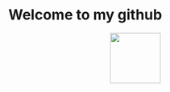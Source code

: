 <!DOCTYPE html>
<html>
  <head>
     
  </head>
  <body>
<h1>Welcome to my github</h1>
<div id="header" align="center">
  <img src="https://media.giphy.com/media/M9gbBd9nbDrOTu1Mqx/giphy.gif" width="100"/>
</div>
</body>
</html>
